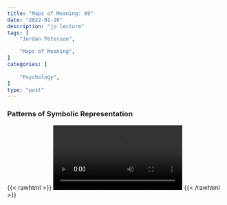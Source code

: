```yaml
---
title: "Maps of Meaning: 09"
date: "2022-01-20"
description: "jp lecture"
tags: [
    "Jordan Peterson",

    "Maps of Meaning",
]
categories: [
    
    "Psychology",
]
type: "post"
---
```


### Patterns of Symbolic Representation

{{< rawhtml >}}
    <video width="auto" height="auto" controls>
        <source src="https://lectures.dev00ps.com/maps-of-meaning/2017%20Maps%20of%20Meaning%2009%20-%20Patterns%20of%20Symbolic%20Representation.mp4" type="video/mp4"> 
    </video>
{{< /rawhtml >}}